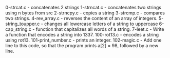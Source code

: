0-strcat.c - concatenates 2 strings
1-strncat.c - concatenates two strings using n bytes from src
2-strncpy.c - copies a string
3-strcmp.c - compares two strings.
4-rev_array.c - reverses the content of an array of integers.
5-string_toupper.c - changes all lowercase letters of a string to uppercase
6-cap_string.c - function that capitalizes all words of a string.
7-leet.c - Write a function that encodes a string into 1337.
100-rot13.c - encodes a string using rot13.
101-print_number.c - prints an integer.
102-magic.c - Add one line to this code, so that the program prints a[2] = 98, followed by a new line.

